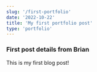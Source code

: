 ```yaml
---
slug: '/first-portfolio'
date: '2022-10-22'
title: 'My first portfolio post'
type: 'portfolio'
---
```


### First post details from Brian

This is my first blog post!
